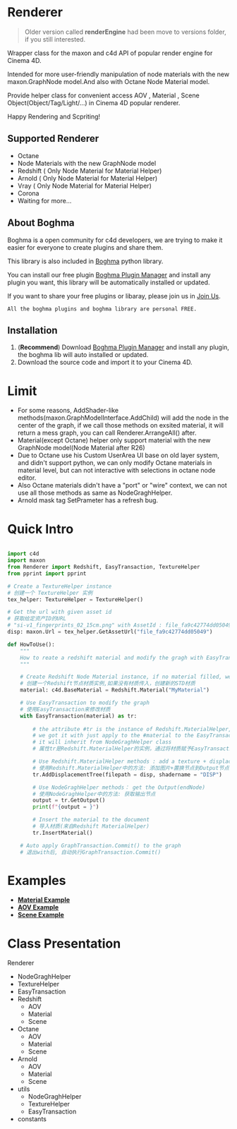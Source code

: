 # Renderer
> Older version called **renderEngine** had been move to versions folder, if you still interested.

Wrapper class for the maxon and c4d API of popular render engine for Cinema 4D.

Intended for more user-friendly manipulation of node materials with the new maxon.GraphNode model.And also with Octane Node Material model.

Provide helper class for convenient access AOV , Material , Scene Object(Object/Tag/Light/...) in Cinema 4D popular renderer.

Happy Rendering and Scpriting!

## Supported Renderer
- Octane
- Node Materials with the new GraphNode model
- Redshift ( Only Node Material for Material Helper)
- Arnold ( Only Node Material for Material Helper)
- Vray ( Only Node Material for Material Helper)
- Corona
- Waiting for more...

## About Boghma

Boghma is a open community for c4d developers, we are trying to make it easier for everyone to create plugins and share them.

This library is also included in [Boghma](https://www.boghma.com/) python library.

You can install our free plugin [Boghma Plugin Manager](https://www.boghma.com/c4d/plugins-manager) and install any plugin you want, this library will be automatically installed or updated.

If you want to share your free plugins or libaray, please join us in [Join Us](https://flowus.cn/boghma/share/96035b74-6205-4e6c-b49c-65de7d1e2e62).

```
All the boghma plugins and boghma library are personal FREE.
```

## Installation

1. (**Recommend**) Download [Boghma Plugin Manager](https://www.boghma.com/c4d/plugins-manager) and install any plugin, the boghma lib will auto installed or updated.
2. Download the source code and import it to your Cinema 4D.
   
# Limit
- For some reasons, AddShader-like methods(maxon.GraphModelInterface.AddChild) will add the node in the center of the graph, if we call those methods on exsited material, it will return a mess graph, you can call Renderer.ArrangeAll() after.
- Material(except Octane) helper only support material with the new GraphNode model(Node Material after R26)
- Due to Octane use his Custom UserArea UI base on old layer system, and didn't support python, we can only modify Octane materials in material level, but can not interactive with selections in octane node editor.
- Also Octane materials didn't have a "port" or "wire" context, we can not use all those methods as same as NodeGraghHelper.
- Arnold mask tag SetPrameter has a refresh bug.


# Quick Intro

```python

import c4d
import maxon
from Renderer import Redshift, EasyTransaction, TextureHelper
from pprint import pprint

# Create a TextureHelper instance
# 创建一个 TextureHelper 实例
tex_helper: TextureHelper = TextureHelper()

# Get the url with given asset id
# 获取给定资产ID的URL
# "si-v1_fingerprints_02_15cm.png" with AssetId : file_fa9c42774dd05049
disp: maxon.Url = tex_helper.GetAssetUrl("file_fa9c42774dd05049")

def HowToUse():
    """
    How to reate a redshift material and modify the gragh with EasyTransaction.
    """

    # Create Redshift Node Material instance, if no material filled, we create a new STD material
    # 创建一个Redshift节点材质实例,如果没有材质传入，创建新的STD材质
    material: c4d.BaseMaterial = Redshift.Material("MyMaterial")

    # Use EasyTransaction to modify the graph
    # 使用EasyTransaction来修改材质
    with EasyTransaction(material) as tr:
    
        # the attribute #tr is the instance of Redshift.MaterialHelper, 
        # we got it with just apply to the #material to the EasyTransaction
        # it will inherit from NodeGraghHelper class
        # 属性tr是Redshift.MaterialHelper的实例，通过将材质赋予EasyTransaction获得，继承自NodeGraghHelper

        # Use Redshift.MaterialHelper methods : add a texture + displacement to the Output node
        # 使用Redshift.MaterialHelper中的方法: 添加图片+置换节点到Output节点
        tr.AddDisplacementTree(filepath = disp, shadername = "DISP")

        # Use NodeGraghHelper methods： get the Output(endNode)
        # 使用NodeGraghHelper中的方法: 获取输出节点
        output = tr.GetOutput()
        print(f"{output = }")

        # Insert the material to the document
        # 导入材质(来自Redshift MaterialHelper)
        tr.InsertMaterial()

    # Auto apply GraphTransaction.Commit() to the graph
    # 退出with后, 自动执行GraphTransaction.Commit()

```

# Examples
- [__Material Example__](./tests/01_material_basic.py)
- [__AOV Example__](./tests/02_aov_basic.py)
- [__Scene Example__](./tests/03_scene_basic.py)


# Class Presentation

Renderer
- NodeGraghHelper
- TextureHelper
- EasyTransaction
- Redshift
  - AOV
  - Material
  - Scene
- Octane
  - AOV
  - Material
  - Scene
- Arnold
  - AOV
  - Material
  - Scene
- utils
  - NodeGraghHelper
  - TextureHelper
  - EasyTransaction
- constants
